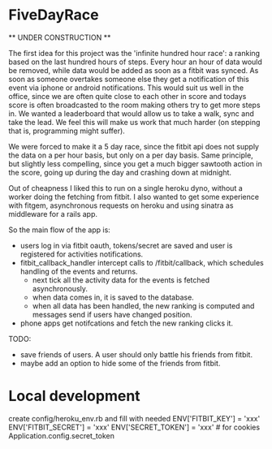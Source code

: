 FiveDayRace
===========

** UNDER CONSTRUCTION **

The first idea for this project was the 'infinite hundred hour race': a ranking based on the last hundred hours of steps. Every hour an hour of data would be removed, while data would be added as soon as a fitbit was synced. As soon as someone overtakes someone else they get a notification of this event via iphone or android notifications.
This would suit us well in the office, since we are often quite close to each other in score and todays score is often broadcasted to the room making others try to get more steps in. We wanted a leaderboard that would allow us to take a walk, sync and take the lead. We feel this will make us work that much harder (on stepping that is, programming might suffer).

We were forced to make it a 5 day race, since the fitbit api does not supply the data on a per hour basis, but only on a per day basis. Same principle, but slightly less compelling, since you get a much bigger sawtooth action in the score, going up during the day and crashing down at midnight.

Out of cheapness I liked this to run on a single heroku dyno, without a worker doing the fetching from fitbit. I also wanted to get some experience with fitgem, asynchronous requests on heroku and using sinatra as middleware for a rails app.

So the main flow of the app is:

- users log in via fitbit oauth, tokens/secret are saved and user is registered for activities notifications.
- fitbit_callback_handler intercept calls to /fitbit/callback, which schedules handling of the events and returns.
  - next tick all the activity data for the events is fetched asynchronously. 
  - when data comes in, it is saved to the database. 
  - when all data has been handled, the new ranking is computed and messages send if users have changed position.
- phone apps get notifcations and fetch the new ranking clicks it.


TODO: 
- save friends of users. A user should only battle his friends from fitbit.
 - maybe add an option to hide some of the friends from fitbit.


Local development
=================

create config/heroku_env.rb and fill with needed 
    ENV['FITBIT_KEY'] = 'xxx'
    ENV['FITBIT_SECRET'] = 'xxx'
    ENV['SECRET_TOKEN'] = 'xxx' # for cookies Application.config.secret_token